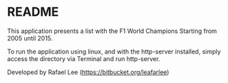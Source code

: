 # README #

This application presents a list with the F1 World Champions Starting from 2005 until 2015.

To run the application using linux, and with the http-server installed, simply access the directory via Terminal and run http-server.

Developed by Rafael Lee (https://bitbucket.org/leafarlee)
